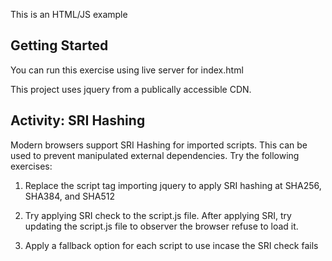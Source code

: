 This is an HTML/JS example

## Getting Started

You can run this exercise using live server for index.html


This project uses jquery from a publically accessible CDN.

## Activity: SRI Hashing
Modern browsers support SRI Hashing for imported scripts. This can be used to prevent manipulated external dependencies. Try the following exercises:

1. Replace the script tag importing jquery to apply SRI hashing at SHA256, SHA384, and SHA512

2. Try applying SRI check to the script.js file. After applying SRI, try updating the script.js file to observer the browser refuse to load it.

3. Apply a fallback option for each script to use incase the SRI check fails